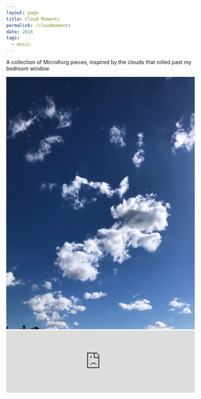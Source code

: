 ```yaml
---
layout: page
title: Cloud Moments
permalink: /cloudmoments
date: 2016
tags:
  - music
---
```

<p class="callout">A collection of MicroKorg pieces, inspired by the clouds that rolled past my bedroom window</p>

<img src="/assets/studio/clouds.webp">

<iframe width="100%" height="166" scrolling="no" frameborder="no" allow="autoplay" src="https://w.soundcloud.com/player/?url=https%3A//api.soundcloud.com/tracks/1872140301&color=%23ff5500&auto_play=false&hide_related=true&show_comments=true&show_user=true&show_reposts=false&show_teaser=false"></iframe>
